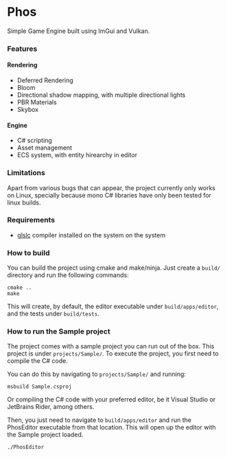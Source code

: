 # Phos 

Simple Game Engine built using ImGui and Vulkan.

### Features

#### Rendering
- Deferred Rendering
- Bloom
- Directional shadow mapping, with multiple directional lights
- PBR Materials
- Skybox

#### Engine
- C# scripting
- Asset management
- ECS system, with entity hirearchy in editor

### Limitations

Apart from various bugs that can appear, the project currently only works on Linux, specially because mono C# libraries have only been tested for linux builds.

### Requirements
- [glslc](https://github.com/google/shaderc) compiler installed on the system on the system

### How to build

You can build the project using cmake and make/ninja. Just create a `build/` directory and run the following commands:

```
cmake ..
make
```

This will create, by default, the editor executable under  `build/apps/editor`, and the tests under `build/tests`.

### How to run the Sample project

The project comes with a sample project you can run out of the box. This project is under `projects/Sample/`. To execute the project, you first need to compile the C# code.

You can do this by navigating to `projects/Sample/` and running:

```
msbuild Sample.csproj
```

Or compiling the C# code with your preferred editor, be it Visual Studio or JetBrains Rider, among others.

Then, you just need to navigate to `build/apps/editor` and run the PhosEditor executable from that location. This will open up the editor with the Sample project loaded.

```
./PhosEditor
```
